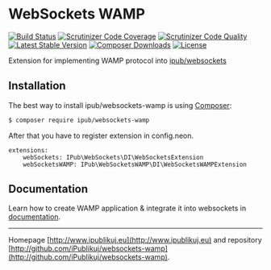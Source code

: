 # WebSockets WAMP

[![Build Status](https://img.shields.io/travis/iPublikuj/websockets-wamp.svg?style=flat-square)](https://travis-ci.org/iPublikuj/websockets-wamp)
[![Scrutinizer Code Coverage](https://img.shields.io/scrutinizer/coverage/g/iPublikuj/websockets-wamp.svg?style=flat-square)](https://scrutinizer-ci.com/g/iPublikuj/websockets-wamp/?branch=master)
[![Scrutinizer Code Quality](https://img.shields.io/scrutinizer/g/iPublikuj/websockets-wamp.svg?style=flat-square)](https://scrutinizer-ci.com/g/iPublikuj/websockets-wamp/?branch=master)
[![Latest Stable Version](https://img.shields.io/packagist/v/ipub/websockets-wamp.svg?style=flat-square)](https://packagist.org/packages/ipub/websockets-wamp)
[![Composer Downloads](https://img.shields.io/packagist/dt/ipub/websockets-wamp.svg?style=flat-square)](https://packagist.org/packages/ipub/websockets-wamp)
[![License](https://img.shields.io/packagist/l/ipub/websockets-wamp.svg?style=flat-square)](https://packagist.org/packages/ipub/websockets-wamp)

Extension for implementing WAMP protocol into [ipub/websockets](https://github.com/iPublikuj/websockets) 

## Installation

The best way to install ipub/websockets-wamp is using [Composer](http://getcomposer.org/):

```sh
$ composer require ipub/websockets-wamp
```

After that you have to register extension in config.neon.

```neon
extensions:
	webSockets: IPub\WebSockets\DI\WebSocketsExtension
	webSocketsWAMP: IPub\WebSocketsWAMP\DI\WebSocketsWAMPExtension
```

## Documentation

Learn how to create WAMP application & integrate it into websockets in [documentation](https://github.com/iPublikuj/websockets-wamp/blob/master/docs/en/index.md).

***
Homepage [http://www.ipublikuj.eu](http://www.ipublikuj.eu) and repository [http://github.com/iPublikuj/websockets-wamp](http://github.com/iPublikuj/websockets-wamp).
